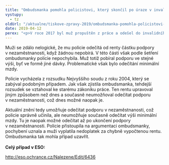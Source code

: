 ```yaml
---
title: "Ombudsmanka pomohla policistovi, který skončil po úraze v invalidním důchodu"
vystupy:
  - tz
oldUrl: "/aktualne/tiskove-zpravy-2019/ombudsmanka-pomohla-policistovi-ktery-skoncil-po-uraze-v-invalidnim-duchodu"
date: 2019-04-12
perex: "<p>V roce 2017 byl muž propuštěn z práce a odešel do invalidního důchodu. Po předchozích služebních úrazech se totiž jeho zdravotní stav zhoršil natolik, že již nemohl vykonávat svou práci. Protože bylo zhoršení zdravotního stavu zapříčiněné služebním poměrem, získal od policie rentu. Muž však nesouhlasil s tím, že mu od ní byly odečítány minimální mzda a podpora v nezaměstnanosti, i když žádnou podporu nepobíral. Bývalý policista se proto obrátil s žádostí o pomoc na ombudsmanku. Ta shledala ve způsobu výpočtu pochybení, policie chybu uznala a muži vyplatila více než stotisícový nedoplatek. Případ tak bylo možné úspěšně uzavřít. </p>"
---
```


<!-- imported from the old website -->

<p>Muži se zdálo nelogické, že mu policie odečítá od renty částku podpory v nezaměstnanosti, když žádnou nepobírá. V této části však podle šetření ombudsmanky policie nepochybila. Muž totiž pobíral podporu ve stejné výši, byť ve formě jiné dávky. Problematické však bylo odečítání minimální mzdy.</p> <p>Policie vycházela z rozsudku Nejvyššího soudu z roku 2004, který se zabýval podobným případem. Jak však zjistila ombudsmanka, tehdejší rozsudek se vztahoval ke starému zákoníku práce. Ten rentu upravoval jiným způsobem než dnes a současně neumožňoval odečítat podporu v nezaměstnanosti, což dnes možné naopak je.</p> <p>Aktuální znění tedy umožňuje odečítat podporu v nezaměstnanosti, což policie správně učinila, ale neumožňuje současně odečítat výši minimální mzdy. Tu je naopak možné odečítat až po ukončení podpory v nezaměstnanosti. Policie přistoupila na argumentaci ombudsmanky, pochybení uznala a muži vyplatila nedoplatek za chybně vypočtenou rentu. Ombudsmanka tak mohla případ uzavřít. <br /><br /><b>Celý případ v ESO:</b></p><p><a title="Otevření do nového okna" href="http://eso.ochrance.cz/Nalezene/Edit/6436" target="_blank">http://eso.ochrance.cz/Nalezene/Edit/6436</a> </p><p></p>
